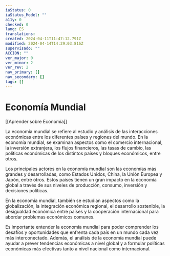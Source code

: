 ```yaml
---
iaStatus: 0
iaStatus_Model: ""
a11y: 0
checked: 0
lang: ES
translations: 
created: 2024-04-11T11:47:12.791Z
modified: 2024-04-14T14:29:03.816Z
supervisado: ""
ACCION: ""
ver_major: 0
ver_minor: 2
ver_rev: 2
nav_primary: []
nav_secondary: []
tags: []
---
```

# Economía Mundial

[[Aprender sobre Economía]]

La economía mundial se refiere al estudio y análisis de las interacciones económicas entre los diferentes países y regiones del mundo. En la economía mundial, se examinan aspectos como el comercio internacional, la inversión extranjera, los flujos financieros, las tasas de cambio, las políticas económicas de los distintos países y bloques económicos, entre otros.

Los principales actores en la economía mundial son las economías más grandes y desarrolladas, como Estados Unidos, China, la Unión Europea y Japón, entre otros. Estos países tienen un gran impacto en la economía global a través de sus niveles de producción, consumo, inversión y decisiones políticas.

En la economía mundial, también se estudian aspectos como la globalización, la integración económica regional, el desarrollo sostenible, la desigualdad económica entre países y la cooperación internacional para abordar problemas económicos comunes.

Es importante entender la economía mundial para poder comprender los desafíos y oportunidades que enfrenta cada país en un mundo cada vez más interconectado. Además, el análisis de la economía mundial puede ayudar a prever tendencias económicas a nivel global y a formular políticas económicas más efectivas tanto a nivel nacional como internacional.
